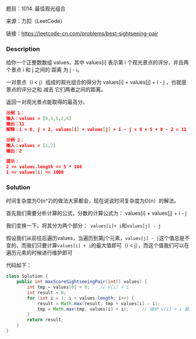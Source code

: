 题目：1014. 最佳观光组合

来源：力扣（LeetCode）

链接：https://leetcode-cn.com/problems/best-sightseeing-pair


### Description

给你一个正整数数组 values，其中 values[i] 表示第 i 个观光景点的评分，并且两个景点 i 和 j 之间的 距离 为 j - i。

一对景点（i < j）组成的观光组合的得分为 values[i] + values[j] + i - j ，也就是景点的评分之和 减去 它们两者之间的距离。

返回一对观光景点能取得的最高分。

 ```json
示例 1：
输入：values = [8,1,5,2,6]
输出：11
解释：i = 0, j = 2, values[i] + values[j] + i - j = 8 + 5 + 0 - 2 = 11

示例 2：
输入：values = [1,2]
输出：2

提示：
2 <= values.length <= 5 * 104
1 <= values[i] <= 1000
 ```

### Solution

时间复杂度为O(n^2)的做法大家都会，现在说说时间复杂度为O(n）的解法。

首先我们需要分析计算的公式，分数的计算公式为： values[i] + values[j] + i - j

我们变换一下，将其分为两个部分：` values[i]+ i`和`values[j] - j`

假设我们从前往后遍历values，当遍历到第j个元素，`values[j] - j`这个值总是不变的，而我们只要计算`values[i] + i`的最大值即可（i < j），而这个值我们可以在遍历元素的时候进行维护即可

代码如下：

```java
class Solution {
    public int maxScoreSightseeingPair(int[] values) {
        int tmp = values[0] + 0;	// v[i] + i
        int result = 0;
        for (int i = 1; i < values.length; i++) {
            result = Math.max(result, tmp + values[i] - i);	
            tmp = Math.max(tmp, values[i] + i);		// 维护 v[i] + i 最大值
        }
        return result;
    }
}
```

